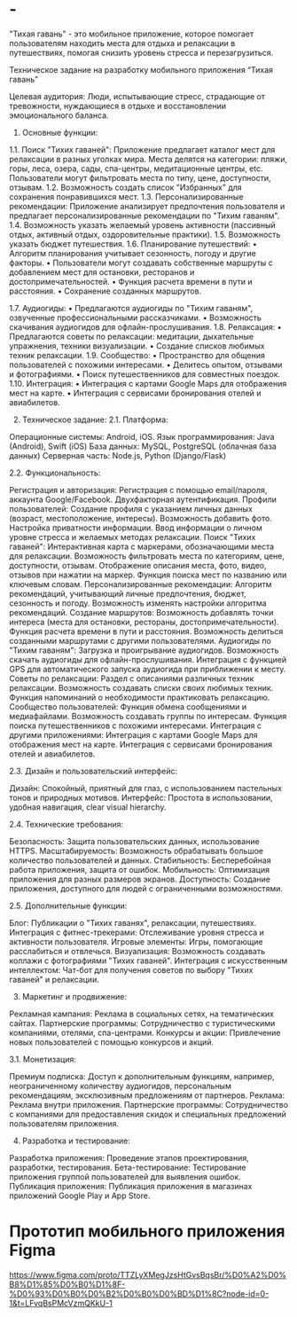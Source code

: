 # -
"Тихая гавань" - это мобильное приложение, которое помогает пользователям находить места для отдыха и релаксации в путешествиях, помогая снизить уровень стресса и перезагрузиться.

Техническое задание на разработку мобильного приложения “Тихая гавань”

Целевая аудитория: Люди, испытывающие стресс, страдающие от тревожности, нуждающиеся в отдыхе и восстановлении эмоционального баланса.


1.	Основные функции:

1.1.	Поиск "Тихих гаваней":
Приложение предлагает каталог мест для релаксации в разных уголках мира.
Места делятся на категории: пляжи, горы, леса, озера, сады, спа-центры, медитационные центры, etc.
Пользователи могут фильтровать места по типу, цене, доступности, отзывам.
1.2.	Возможность создать список "Избранных" для сохранения понравившихся мест.
1.3.	Персонализированные рекомендации:
Приложение анализирует предпочтения пользователя и предлагает персонализированные рекомендации по "Тихим гаваням".
1.4.	Возможность указать желаемый уровень активности (пассивный отдых, активный отдых, оздоровительные практики).
1.5.	Возможность указать бюджет путешествия.
1.6.	Планирование путешествий:
•	Алгоритм планирования учитывает сезонность, погоду и другие факторы. 
•	 Пользователи могут создавать собственные маршруты с добавлением мест для остановки, ресторанов и достопримечательностей.
•	 Функция расчета времени в пути и расстояния.
•	Сохранение созданных маршрутов.

1.7.	Аудиогиды:
•	Предлагаются аудиогиды по "Тихим гаваням", озвученные профессиональными рассказчиками.
•	Возможность скачивания аудиогидов для офлайн-прослушивания.
1.8.	Релаксация:
•	Предлагаются советы по релаксации: медитации, дыхательные упражнения, техники визуализации.
•	Создание списков любимых техник релаксации.
1.9.	Сообщество:
•	Пространство для общения пользователей с похожими интересами.
•	Делитесь опытом, отзывами и фотографиями. 
•	Поиск путешественников для совместных поездок.
1.10.	Интеграция:
•	Интеграция с картами Google Maps для отображения мест на карте.
•	Интеграция с сервисами бронирования отелей и авиабилетов.

2. Техническое задание:
2.1. Платформа:

Операционные системы: Android, iOS.
Язык программирования: Java (Android), Swift (iOS)
База данных: MySQL, PostgreSQL (облачная база данных)
Серверная часть: Node.js, Python (Django/Flask)

2.2. Функциональность:

Регистрация и авторизация:
Регистрация с помощью email/пароля, аккаунта Google/Facebook.
Двухфакторная аутентификация.
Профили пользователей:
Создание профиля с указанием личных данных (возраст, местоположение, интересы).
Возможность добавить фото.
Настройка приватности информации.
Ввод информации о личном уровне стресса и желаемых методах релаксации.
Поиск "Тихих гаваней":
Интерактивная карта с маркерами, обозначающими места для релаксации.
Возможность фильтровать места по категориям, цене, доступности, отзывам.
Отображение описания места, фото, видео, отзывов при нажатии на маркер.
Функция поиска мест по названию или ключевым словам.
Персонализированные рекомендации:
Алгоритм рекомендаций, учитывающий личные предпочтения, бюджет, сезонность и погоду.
Возможность изменять настройки алгоритма рекомендаций.
Создание маршрутов:
Возможность добавлять точки интереса (места для остановки, рестораны, достопримечательности).
Функция расчета времени в пути и расстояния.
Возможность делиться созданными маршрутами с другими пользователями.
Аудиогиды по "Тихим гаваням":
Загрузка и проигрывание аудиогидов.
Возможность скачать аудиогиды для офлайн-прослушивания.
Интеграция с функцией GPS для автоматического запуска аудиогида при приближении к месту.
Советы по релаксации:
Раздел с описаниями различных техник релаксации.
Возможность создавать списки своих любимых техник.
Функция напоминаний о необходимости практиковать релаксацию.
Сообщество пользователей:
Функция обмена сообщениями и медиафайлами.
Возможность создавать группы по интересам.
Функция поиска путешественников с похожими интересами.
Интеграция с другими приложениями:
Интеграция с картами Google Maps для отображения мест на карте.
Интеграция с сервисами бронирования отелей и авиабилетов.

2.3. Дизайн и пользовательский интерфейс:

Дизайн: Спокойный, приятный для глаз, с использованием пастельных тонов и природных мотивов.
Интерфейс: Простота в использовании, удобная навигация, clear visual hierarchy.

2.4. Технические требования:

Безопасность: Защита пользовательских данных, использование HTTPS.
Масштабируемость: Возможность обрабатывать большое количество пользователей и данных.
Стабильность: Бесперебойная работа приложения, защита от ошибок.
Мобильность: Оптимизация приложения для разных размеров экранов.
Доступность: Создание приложения, доступного для людей с ограниченными возможностями.

2.5. Дополнительные функции:

Блог: Публикации о "Тихих гаванях", релаксации, путешествиях.
Интеграция с фитнес-трекерами: Отслеживание уровня стресса и активности пользователя.
Игровые элементы: Игры, помогающие расслабиться и отвлечься.
Визуализация: Возможность создавать коллажи с фотографиями "Тихих гаваней".
Интеграция с искусственным интеллектом: Чат-бот для получения советов по выбору "Тихих гаваней" и релаксации.

3. Маркетинг и продвижение:

Рекламная кампания: Реклама в социальных сетях, на тематических сайтах.
Партнерские программы: Сотрудничество с туристическими компаниями, отелями, спа-центрами.
Конкурсы и акции: Привлечение новых пользователей с помощью конкурсов и акций.

3.1. Монетизация:

Премиум подписка: Доступ к дополнительным функциям, например, неограниченному количеству аудиогидов, персональным рекомендациям, эксклюзивным предложениям от партнеров.
Реклама: Реклама внутри приложения.
Партнерские программы: Сотрудничество с компаниями для предоставления скидок и специальных предложений пользователям приложения.

4. Разработка и тестирование:

Разработка приложения: Проведение этапов проектирования, разработки, тестирования.
Бета-тестирование: Тестирование приложения группой пользователей для выявления ошибок.
Публикация приложения: Публикация приложения в магазинах приложений Google Play и App Store.
# Прототип мобильного приложения Figma
https://www.figma.com/proto/TTZLyXMegJzsHtGvsBqsBr/%D0%A2%D0%B8%D1%85%D0%B0%D1%8F-%D0%93%D0%B0%D0%B2%D0%B0%D0%BD%D1%8C?node-id=0-1&t=LFvqBsPMcVzmQKkU-1